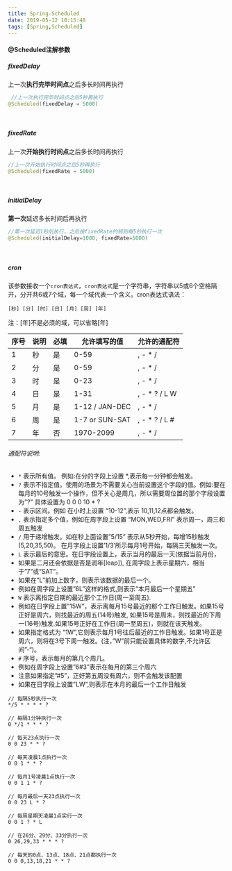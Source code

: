 ```yaml
---
title: Spring-Scheduled
date: 2019-05-12 18:15:48
tags: [Spring,Scheduled]
---
```


#### @Scheduled注解参数

##### fixedDelay

上一次**执行完毕时间点**之后多长时间再执行

```java
 //上一次执行完毕时间点之后5秒再执行
@Scheduled(fixedDelay = 5000)
```

<br/>



##### fixedRate

上一次**开始执行时间点**之后多长时间再执行

```java
//上一次开始执行时间点之后5秒再执行
@Scheduled(fixedRate = 5000)
```

<br/>



##### initialDelay

**第一次**延迟多长时间后再执行

```java
//第一次延迟1秒后执行，之后按fixedRate的规则每5秒执行一次
@Scheduled(initialDelay=1000, fixedRate=5000) 
```

<!--more-->

<br/>



##### cron

该参数接收一个`cron表达式`，`cron表达式`是一个字符串，字符串以5或6个空格隔开，分开共6或7个域，每一个域代表一个含义。cron表达式语法：

```
[秒] [分] [时] [日] [月] [周] [年]
```

注：[年]不是必须的域，可以省略[年]

| 序号 | 说明 | 必填 | 允许填写的值   | 允许的通配符  |
| ---- | ---- | ---- | -------------- | ------------- |
| 1    | 秒   | 是   | 0-59           | , - * /       |
| 2    | 分   | 是   | 0-59           | , - * /       |
| 3    | 时   | 是   | 0-23           | , - * /       |
| 4    | 日   | 是   | 1-31           | , - * ? / L W |
| 5    | 月   | 是   | 1-12 / JAN-DEC | , - * /       |
| 6    | 周   | 是   | 1-7 or SUN-SAT | , - * ? / L # |
| 7    | 年   | 否   | 1970-2099      | , - * /       |

###### 通配符说明:

-  `*` 表示所有值。 例如:在分的字段上设置 *,表示每一分钟都会触发。
-  `?` 表示不指定值。使用的场景为不需要关心当前设置这个字段的值。例如:要在每月的10号触发一个操作，但不关心是周几，所以需要周位置的那个字段设置为”?” 具体设置为 0 0 0 10 * ?
-  `-` 表示区间。例如 在小时上设置 “10-12”,表示 10,11,12点都会触发。
-  `,` 表示指定多个值，例如在周字段上设置 “MON,WED,FRI” 表示周一，周三和周五触发
-  `/` 用于递增触发。如在秒上面设置”5/15” 表示从5秒开始，每增15秒触发(5,20,35,50)。 在月字段上设置’1/3’所示每月1号开始，每隔三天触发一次。
-  `L` 表示最后的意思。在日字段设置上，表示当月的最后一天(依据当前月份，
  - 如果是二月还会依据是否是润年[leap]), 在周字段上表示星期六，相当于”7”或”SAT”。
  - 如果在”L”前加上数字，则表示该数据的最后一个。
  - 例如在周字段上设置”6L”这样的格式,则表示“本月最后一个星期五”
-  `W` 表示离指定日期的最近那个工作日(周一至周五).
  - 例如在日字段上置”15W”，表示离每月15号最近的那个工作日触发。如果15号正好是周六，则找最近的周五(14号)触发, 如果15号是周未，则找最近的下周一(16号)触发.如果15号正好在工作日(周一至周五)，则就在该天触发。
  - 如果指定格式为 “1W”,它则表示每月1号往后最近的工作日触发。如果1号正是周六，则将在3号下周一触发。(注，”W”前只能设置具体的数字,不允许区间”-“)。
-  `#` 序号，表示每月的第几个周几。
  - 例如在周字段上设置”6#3”表示在每月的第三个周六
  - 注意如果指定”#5”，正好第五周没有周六，则不会触发该配置
  - 如果在日字段上设置”LW”,则表示在本月的最后一个工作日触发

```
// 每隔5秒执行一次
*/5 * * * * ?

// 每隔1分钟执行一次
0 */1 * * * ?

// 每天23点执行一次
0 0 23 * * ?

// 每天凌晨1点执行一次
0 0 1 * * ?

// 每月1号凌晨1点执行一次
0 0 1 1 * ?

// 每月最后一天23点执行一次
0 0 23 L * ?

// 每周星期天凌晨1点实行一次
0 0 1 ? * L

// 在26分、29分、33分执行一次
0 26,29,33 * * * ?

// 每天的0点、13点、18点、21点都执行一次
0 0 0,13,18,21 * * ?
```